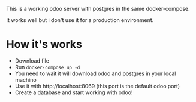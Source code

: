 This is a working odoo server with postgres in the same docker-compose.

It works well but i don't use it for a production environment.

# How it's works

- Download file
- Run
   `docker-compose up -d`
- You need to wait it will download odoo and postgres in your local machino
- Use it with http://localhost:8069   (this port is the default odoo port)
- Create a database and start working with odoo!


